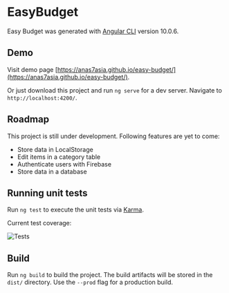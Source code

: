 # EasyBudget

Easy Budget was generated with [Angular CLI](https://github.com/angular/angular-cli) version 10.0.6.

## Demo

Visit demo page [https://anas7asia.github.io/easy-budget/](https://anas7asia.github.io/easy-budget/).

Or just download this project and run `ng serve` for a dev server. Navigate to `http://localhost:4200/`.

## Roadmap

This project is still under development. Following features are yet to come:
+ Store data in LocalStorage
+ Edit items in a category table
+ Authenticate users with Firebase
+ Store data in a database

## Running unit tests

Run `ng test` to execute the unit tests via [Karma](https://karma-runner.github.io).

Current test coverage:

![Tests](https://i.ibb.co/NNtf0GB/Easy-budget-tests.png)

## Build

Run `ng build` to build the project. The build artifacts will be stored in the `dist/` directory. Use the `--prod` flag for a production build.